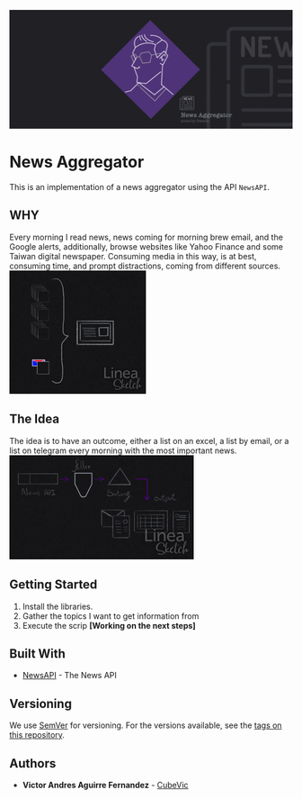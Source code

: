 ![New_Aggregator](News_Aggregator_02.png)
# News Aggregator

This is an implementation of a news aggregator using the API `NewsAPI`.

## WHY

Every morning I read news, news coming for morning brew email, and the Google alerts, additionally, browse websites like Yahoo Finance and some Taiwan digital newspaper. Consuming media in this way, is at best, consuming time, and prompt distractions, coming from different sources.
![why](why.png)

## The Idea

The idea is to have an outcome, either a list on an excel, a list by email, or a list on telegram every morning with the most important news.
![The_idea](The_idea.png)

## Getting Started

1. Install the libraries.
2. Gather the topics I want to get information from 
3. Execute the scrip **[Working on the next steps]**


## Built With

* [NewsAPI](https://newsapi.org/docs) - The News API


## Versioning

We use [SemVer](http://semver.org/) for versioning. For the versions available, see the [tags on this repository](https://github.com/your/project/tags). 

## Authors

* **Victor Andres Aguirre Fernandez** -  [CubeVic](https://github.com/CubeVic)
